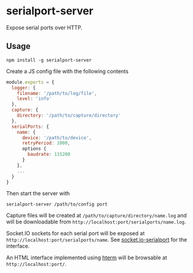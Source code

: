 # serialport-server

Expose serial ports over HTTP.

## Usage

```
npm install -g serialport-server
```

Create a JS config file with the following contents

```javascript
module.exports = {
  logger: {
    filename: '/path/to/log/file',
    level: 'info'
  },
  capture: {
    directory: '/path/to/capture/directory'
  },
  serialPorts: {
    name: {
      device: '/path/to/device',
      retryPeriod: 1000,
      options {
        baudrate: 115200
      }
    },
    ...
  }
}
```

Then start the server with

```
serialport-server /path/to/config port
```

Capture files will be created at `/path/to/capture/directory/name.log` and will be downloadable from `http://localhost:port/serialports/name.log`.

Socket.IO sockets for each serial port will be exposed at `http://localhost:port/serialports/name`. See [socket.io-serialport](https://github.com/pghalliday/socket.io-serialport) for the interface.

An HTML interface implemented using [hterm](https://chromium.googlesource.com/apps/libapps/+/HEAD/hterm) will be browsable at `http://localhost:port/`.
